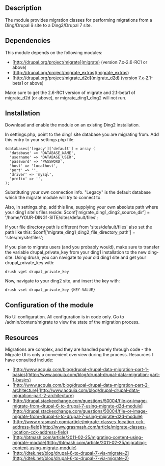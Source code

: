 Description
-----------
The module provides migration classes for performing migrations from a Ding/Drupal 6 site to a Ding2/Drupal 7 site.


Dependencies
------------

This module depends on the following modules:

* [http://drupal.org/project/migrate](migrate) (version 7.x-2.6-RC1 or above)
* [http://drupal.org/project/migrate_extras](migrate_extras) 
* [http://drupal.org/project/migrate_d2d](migrate_d2d) (version 7.x-2.1-beta1 or above)

Make sure to get the 2.6-RC1 version of migrate and 2.1-beta1 of migrate_d2d (or above), or migrate_ding1_ding2 will not run.

Installation
------------

Download and enable the module on an existing Ding2 installation. 

In settings.php, point to the ding1 site database you are migrating from. Add this entry to your settings.php file:

    $databases['legacy']['default'] = array (
      'database' => 'DATABASE_NAME',
      'username' => 'DATABASE_USER',
      'password' => 'PASSWORD',
      'host' => 'localhost',
      'port' => '',
      'driver' => 'mysql',
      'prefix' => '',
    );

Substituting your own connection info. 
"Legacy" is the default database which the migrate module will try to connect to.

Also, in settings.php, add this line, supplying your own absolute path where your ding1 site's files reside:
    $conf['migrate_ding1_ding2_source_dir'] = '/home/YOUR-DING1-SITE/sites/default/files';

If your file directory path is different from 'sites/default/files' also set the path like this:
    $conf['migrate_ding1_ding2_file_directory_path'] = 'sites/mysite/files';

If you plan to migrate users (and you probably would), make sure to transfer the variable drupal_private_key from your ding1 installation to the new ding-site. Using drush, you can navigate to your old ding1 site and get your drupal_private_key with:

    drush vget drupal_private_key
Now, navigate to your ding2 site, and insert the key with:

    drush vset drupal_private_key {KEY-VALUE}

Configuration of the module
---------------------------

No UI configuration. All configuration is in code only. Go to /admin/content/migrate to view the state of the migration process.


Resources
---------

Migrations are complex, and they are handled purely through code - the Migrate UI is only a convenient overview during the process. Resources I have consulted include:

* [http://www.acquia.com/blog/drupal-drupal-data-migration-part-1-basics](http://www.acquia.com/blog/drupal-drupal-data-migration-part-1-basics)
* [http://www.acquia.com/blog/drupal-drupal-data-migration-part-2-architecture](http://www.acquia.com/blog/drupal-drupal-data-migration-part-2-architecture)
* [http://drupal.stackexchange.com/questions/50004/file-or-image-migrate-from-drupal-6-to-drupal-7-using-migrate-d2d-module](http://drupal.stackexchange.com/questions/50004/file-or-image-migrate-from-drupal-6-to-drupal-7-using-migrate-d2d-module)
* [http://www.grasmash.com/article/migrate-classes-location-cck-address-field](http://www.grasmash.com/article/migrate-classes-location-cck-address-field)
* [http://btmash.com/article/2011-02-25/migrating-content-using-migrate-module](http://btmash.com/article/2011-02-25/migrating-content-using-migrate-module)
* [http://dtek.net/blog/drupal-6-to-drupal-7-via-migrate-2](http://dtek.net/blog/drupal-6-to-drupal-7-via-migrate-2)

